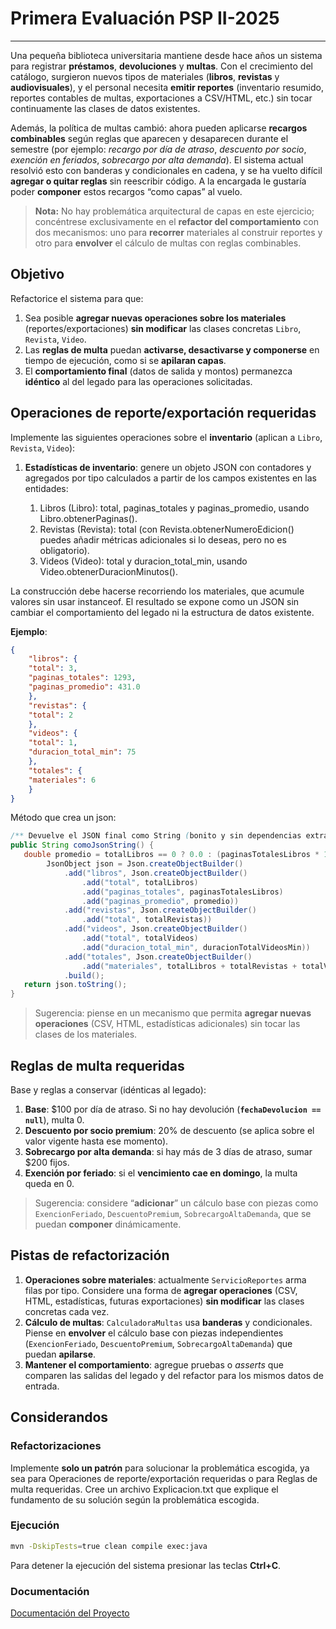 # Primera Evaluación PSP II-2025

---

Una pequeña biblioteca universitaria mantiene desde hace años un sistema para registrar **préstamos**, **devoluciones** 
y **multas**. Con el crecimiento del catálogo, surgieron nuevos tipos de materiales (**libros**, **revistas** y **audiovisuales**), 
y el personal necesita **emitir reportes** (inventario resumido, reportes contables de multas, exportaciones a CSV/HTML, etc.) 
sin tocar continuamente las clases de datos existentes.

Además, la política de multas cambió: ahora pueden aplicarse **recargos combinables** según reglas que aparecen y desaparecen 
durante el semestre (por ejemplo: *recargo por día de atraso*, *descuento por socio*, *exención en feriados*, *sobrecargo 
por alta demanda*). El sistema actual resolvió esto con banderas y condicionales en cadena, y se ha vuelto difícil **agregar o quitar reglas** 
sin reescribir código. A la encargada le gustaría poder **componer** estos recargos “como capas” al vuelo.

> **Nota:** No hay problemática arquitectural de capas en este ejercicio; concéntrese exclusivamente en el **refactor del comportamiento** con dos mecanismos: uno para **recorrer** materiales al construir reportes y otro para **envolver** el cálculo de multas con reglas combinables.

## Objetivo

Refactorice el sistema para que:

1. Sea posible **agregar nuevas operaciones sobre los materiales** (reportes/exportaciones) **sin modificar** las clases 
concretas `Libro`, `Revista`, `Video`.
2. Las **reglas de multa** puedan **activarse, desactivarse y componerse** en tiempo de ejecución, como si se **apilaran
capas**.
3. El **comportamiento final** (datos de salida y montos) permanezca **idéntico** al del legado para las operaciones 
solicitadas.

## Operaciones de reporte/exportación requeridas

Implemente las siguientes operaciones sobre el **inventario** (aplican a `Libro`, `Revista`, `Video`):

1. **Estadísticas de inventario**: genere un objeto JSON con contadores y agregados por tipo calculados a partir de los 
campos existentes en las entidades: 

   1. Libros (Libro): total, paginas_totales y paginas_promedio, usando Libro.obtenerPaginas().
   2. Revistas (Revista): total (con Revista.obtenerNumeroEdicion() puedes añadir métricas adicionales si lo deseas, 
      pero no es obligatorio).
   3. Videos (Video): total y duracion_total_min, usando Video.obtenerDuracionMinutos().

La construcción debe hacerse recorriendo los materiales, que acumule valores sin usar instanceof. El resultado se expone
como un JSON sin cambiar el comportamiento del legado ni la estructura de datos existente.

**Ejemplo**:
```json
{
    "libros": {
    "total": 3,
    "paginas_totales": 1293,
    "paginas_promedio": 431.0
    },
    "revistas": {
    "total": 2
    },
    "videos": {
    "total": 1,
    "duracion_total_min": 75
    },
    "totales": {
    "materiales": 6
    }
}
```
Método que crea un json:
```java
/** Devuelve el JSON final como String (bonito y sin dependencias extra). */
public String comoJsonString() {
   double promedio = totalLibros == 0 ? 0.0 : (paginasTotalesLibros * 1.0 / totalLibros);
        JsonObject json = Json.createObjectBuilder()
            .add("libros", Json.createObjectBuilder()
                .add("total", totalLibros)
                .add("paginas_totales", paginasTotalesLibros)
                .add("paginas_promedio", promedio))
            .add("revistas", Json.createObjectBuilder()
                .add("total", totalRevistas))
            .add("videos", Json.createObjectBuilder()
                .add("total", totalVideos)
                .add("duracion_total_min", duracionTotalVideosMin))
            .add("totales", Json.createObjectBuilder()
                .add("materiales", totalLibros + totalRevistas + totalVideos))
            .build();
   return json.toString();
}
```

> Sugerencia: piense en un mecanismo que permita **agregar nuevas operaciones** (CSV, HTML, estadísticas adicionales) 
sin tocar las clases de los materiales.

## Reglas de multa requeridas

Base y reglas a conservar (idénticas al legado):

1. **Base**: $100 por día de atraso. Si no hay devolución (**`fechaDevolucion == null`**), multa 0.
2. **Descuento por socio premium**: 20% de descuento (se aplica sobre el valor vigente hasta ese momento).
3. **Sobrecargo por alta demanda**: si hay más de 3 días de atraso, sumar $200 fijos.
4. **Exención por feriado**: si el **vencimiento cae en domingo**, la multa queda en 0.

> Sugerencia: considere “**adicionar**” un cálculo base con piezas como `ExencionFeriado`, `DescuentoPremium`, 
`SobrecargoAltaDemanda`, que se puedan **componer** dinámicamente.

## Pistas de refactorización

1. **Operaciones sobre materiales**: actualmente `ServicioReportes` arma filas por tipo. Considere una forma de **agregar
operaciones** (CSV, HTML, estadísticas, futuras exportaciones) **sin modificar** las clases concretas cada vez.
2. **Cálculo de multas**: `CalculadoraMultas` usa **banderas** y condicionales. Piense en **envolver** el cálculo base 
con piezas independientes (`ExencionFeriado`, `DescuentoPremium`, `SobrecargoAltaDemanda`) que puedan **apilarse**.
3. **Mantener el comportamiento**: agregue pruebas o *asserts* que comparen las salidas del legado y del refactor para 
los mismos datos de entrada.

## Considerandos

### Refactorizaciones

Implemente **solo un patrón** para solucionar la problemática escogida, ya sea para Operaciones de reporte/exportación requeridas
o para Reglas de multa requeridas. Cree un archivo Explicacion.txt que explique el fundamento de su solución según la
problemática escogida.

### Ejecución

```bash
mvn -DskipTests=true clean compile exec:java
```
Para detener la ejecución del sistema presionar las teclas **Ctrl+C**.

### Documentación

[Documentación del Proyecto](documentacion/apidocs/index.html)

